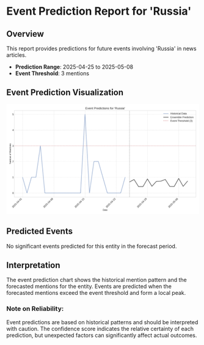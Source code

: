 # Event Prediction Report for 'Russia'

## Overview

This report provides predictions for future events involving 'Russia' in news articles.

- **Prediction Range**: 2025-04-25 to 2025-05-08
- **Event Threshold**: 3 mentions

## Event Prediction Visualization

![Event Prediction Chart](Russia_event_prediction.png)

## Predicted Events

No significant events predicted for this entity in the forecast period.

## Interpretation

The event prediction chart shows the historical mention pattern and the forecasted mentions for the entity.
Events are predicted when the forecasted mentions exceed the event threshold and form a local peak.

### Note on Reliability:

Event predictions are based on historical patterns and should be interpreted with caution.
The confidence score indicates the relative certainty of each prediction, but unexpected factors
can significantly affect actual outcomes.
